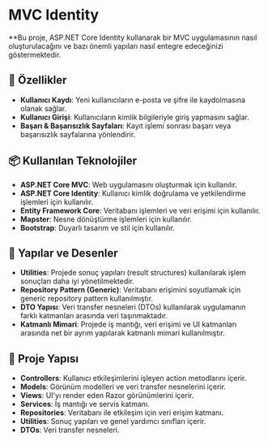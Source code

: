 # MVC Identity

**Bu proje, ASP.NET Core Identity kullanarak bir MVC uygulamasının nasıl oluşturulacağını ve bazı önemli yapıları nasıl entegre edeceğinizi göstermektedir.

## 🚀 Özellikler

- **Kullanıcı Kaydı**: Yeni kullanıcıların e-posta ve şifre ile kaydolmasına olanak sağlar.
- **Kullanıcı Girişi**: Kullanıcıların kimlik bilgileriyle giriş yapmasını sağlar.
- **Başarı & Başarısızlık Sayfaları**: Kayıt işlemi sonrası başarı veya başarısızlık sayfalarına yönlendirir.

## 📦 Kullanılan Teknolojiler

- **ASP.NET Core MVC**: Web uygulamasını oluşturmak için kullanılır.
- **ASP.NET Core Identity**: Kullanıcı kimlik doğrulama ve yetkilendirme işlemleri için kullanılır.
- **Entity Framework Core**: Veritabanı işlemleri ve veri erişimi için kullanılır.
- **Mapster**: Nesne dönüştürme işlemleri için kullanılır.
- **Bootstrap**: Duyarlı tasarım ve stil için kullanılır.

## 🔧 Yapılar ve Desenler

- **Utilities**: Projede sonuç yapıları (result structures) kullanılarak işlem sonuçları daha iyi yönetilmektedir.
- **Repository Pattern (Generic)**: Veritabanı erişimini soyutlamak için generic repository pattern kullanılmıştır.
- **DTO Yapısı**: Veri transfer nesneleri (DTOs) kullanılarak uygulamanın farklı katmanları arasında veri taşınmaktadır.
- **Katmanlı Mimari**: Projede iş mantığı, veri erişimi ve UI katmanları arasında net bir ayrım yapılarak katmanlı mimari kullanılmıştır.

## 📂 Proje Yapısı

- **Controllers**: Kullanıcı etkileşimlerini işleyen action metodlarını içerir.
- **Models**: Görünüm modelleri ve veri transfer nesnelerini içerir.
- **Views**: UI'yı render eden Razor görünümlerini içerir.
- **Services**: İş mantığı ve servis katmanı.
- **Repositories**: Veritabanı ile etkileşim için veri erişim katmanı.
- **Utilities**: Sonuç yapıları ve genel yardımcı sınıfları içerir.
- **DTOs**: Veri transfer nesneleri.

